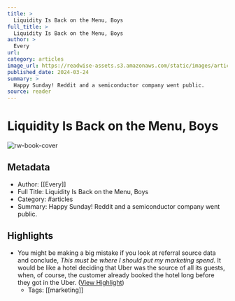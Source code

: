 ```yaml
---
title: >
  Liquidity Is Back on the Menu, Boys
full_title: >
  Liquidity Is Back on the Menu, Boys
author: >
  Every
url: 
category: articles
image_url: https://readwise-assets.s3.amazonaws.com/static/images/article0.00998d930354.png
published_date: 2024-03-24
summary: >
  Happy Sunday! Reddit and a semiconductor company went public.
source: reader
---
```

# Liquidity Is Back on the Menu, Boys

![rw-book-cover](https://readwise-assets.s3.amazonaws.com/static/images/article0.00998d930354.png)

## Metadata
- Author: [[Every]]
- Full Title: Liquidity Is Back on the Menu, Boys
- Category: #articles
- Summary: Happy Sunday! Reddit and a semiconductor company went public.

## Highlights
- You might be making a big mistake if you look at referral source data and conclude, *This must be where I should put my marketing spend*. It would be like a hotel deciding that Uber was the source of all its guests, when, of course, the customer already booked the hotel long before they got in the Uber. ([View Highlight](https://read.readwise.io/read/01hstmxs1t804t75g85wectyqg))
    - Tags: [[marketing]] 


